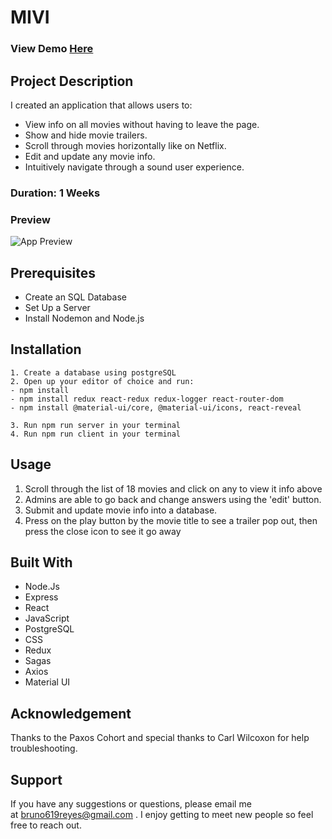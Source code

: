 # MIVI

### View Demo [Here](https://guarded-meadow-81558.herokuapp.com/#/)

## Project Description

I created an application that allows users to:

- View info on all movies without having to leave the page.
- Show and hide movie trailers.
- Scroll through movies horizontally like on Netflix.
- Edit and update any movie info.
- Intuitively navigate through a sound user experience.

### Duration: 1 Weeks

### Preview

![App Preview](mivi.gif)

## Prerequisites

- Create an SQL Database
- Set Up a Server
- Install Nodemon and Node.js

## Installation

    1. Create a database using postgreSQL
    2. Open up your editor of choice and run:
    - npm install
    - npm install redux react-redux redux-logger react-router-dom
    - npm install @material-ui/core, @material-ui/icons, react-reveal

    3. Run npm run server in your terminal
    4. Run npm run client in your terminal

## Usage

1. Scroll through the list of 18 movies and click on any to view it info above
2. Admins are able to go back and change answers using the 'edit' button.
3. Submit and update movie info into a database.
4. Press on the play button by the movie title to see a trailer pop out, then press the close icon to see it go away

## Built With

- Node.Js
- Express
- React
- JavaScript
- PostgreSQL
- CSS
- Redux
- Sagas
- Axios
- Material UI

## Acknowledgement

Thanks to the Paxos Cohort and special thanks to Carl Wilcoxon for help troubleshooting.

## Support

If you have any suggestions or questions, please email me at bruno619reyes@gmail.com . I enjoy getting to meet new people so feel free to reach out.

